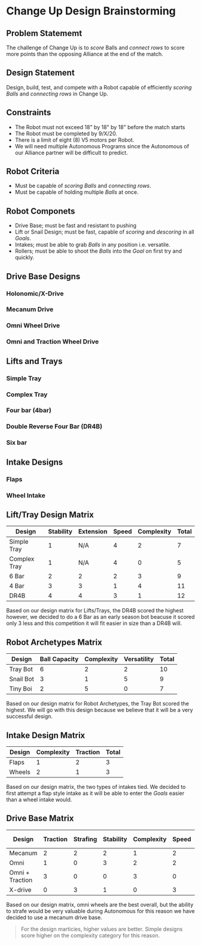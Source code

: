 # Change Up Design Brainstorming

## Problem Statememt
The challenge of Change Up is to *score* Balls and *connect rows* to score more points than the opposing Alliance at the end of the match.

## Design Statement
Design, build, test, and compete with a Robot capable of efficiently *scoring Balls* and *connecting rows* in Change Up.

## Constraints
- The Robot must not exceed 18" by 18" by 18" before the match starts
- The Robot must be completed by 9/X/20.
- There is a limit of eight (8) V5 motors per Robot.
- We will need multiple Autonomous Programs since the Autonomous of our Alliance partner will be difficult to predict.

## Robot Criteria
- Must be capable of *scoring Balls* and *connecting rows*.
- Must be capable of holding multiple *Balls* at once.

## Robot Componets
- Drive Base; must be fast and resistant to pushing
- Lift or Snail Design; must be fast, capable of *scoring* and *descoring* in all *Goals*.
- Intakes; must be able to grab *Balls* in any position i.e. versatile.
- Rollers; must be able to shoot the *Balls* into the *Goal* on first try and quickly.

## Drive Base Designs
### Holonomic/X-Drive
### Mecanum Drive
### Omni Wheel Drive
### Omni and Traction Wheel Drive
## Lifts and Trays
### Simple Tray
### Complex Tray
### Four bar (4bar)
### Double Reverse Four Bar (DR4B)
### Six bar
## Intake Designs
### Flaps
### Wheel Intake

## Lift/Tray Design Matrix
| Design       | Stability | Extension | Speed | Complexity | Total |
|--------------|-----------|-----------|-------|------------|-------|
| Simple Tray  | 1         | N/A       | 4     | 2          | 7     |
| Complex Tray | 1         | N/A       | 4     | 0          | 5     |
| 6 Bar        | 2         | 2         | 2     | 3          | 9     |
| 4 Bar        | 3         | 3         | 1     | 4          | 11    |
| DR4B         | 4         | 4         | 3     | 1          | 12    |

Based on our design matrix for Lifts/Trays, the DR4B scored the highest however, we decided to do a 6 Bar as an early season bot beacuse it scored only 3 less and this competition it will fit easier in size than a DR4B will.

## Robot Archetypes Matrix
| Design    | Ball Capacity | Complexity | Versatility | Total |
|-----------|---------------|------------|-------------|-------|
| Tray Bot  | 6             | 2          | 2           | 10     |
| Snail Bot | 3             | 1          | 5           | 9     |
| Tiny Boi  | 2             | 5          | 0           | 7     |

Based on our design matrix for Robot Archetypes, the Tray Bot scored the highest. We will go with this design because we believe that it will be a very successful design.

## Intake Design Matrix
| Design | Complexity | Traction | Total |
|--------|------------|----------|-------|
| Flaps  | 1          | 2        | 3     |
| Wheels | 2          | 1        | 3     |

Based on our design matrix, the two types of intakes tied. We decided to first attempt a flap style intake as it will be able to enter the *Goals* easier than a wheel intake would.

## Drive Base Matrix
| Design          | Traction | Strafing | Stability | Complexity | Speed | Resistance to Pushing | Total |
|-----------------|----------|----------|-----------|------------|-------|-----------------------|-------|
| Mecanum         | 2        | 2        | 2         | 1          | 2     | 0                     | 9     |
| Omni            | 1        | 0        | 3         | 2          | 2     | 2                     | 10    |
| Omni + Traction | 3        | 0        | 0         | 3          | 0     | 3                     | 9     |
| X-drive         | 0        | 3        | 1         | 0          | 3     | 1                     | 6     |

Based on our design matrix, omni wheels are the best overall, but the ability to strafe would be very valuable during Autonomous for this reason we have decided to use a mecanum drive base.

> For the design marticies, higher values are better. Simple designs score higher on the complexity category for this reason.
